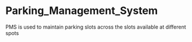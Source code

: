 # Parking_Management_System
PMS is used to maintain parking slots across the slots available at different spots
